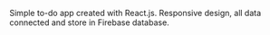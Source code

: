Simple to-do app created with React.js. Responsive design, all data connected and store in Firebase database.
